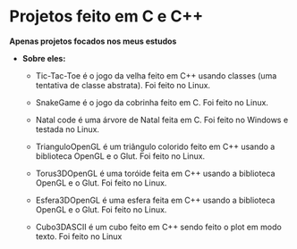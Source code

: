 # Projetos feito em C e C++

**Apenas projetos focados nos meus estudos**
 - **Sobre eles:**
   - Tic-Tac-Toe é o jogo da velha feito em C++ usando classes (uma tentativa de classe abstrata). Foi feito no Linux.

   - SnakeGame é o jogo da cobrinha feito em C. Foi feito no Linux.

   - Natal code é uma árvore de Natal feita em C. Foi feito no Windows e testada no Linux.

   - TrianguloOpenGL é um triângulo colorido feito em C++ usando a biblioteca OpenGL e o Glut. Foi feito no Linux.
   
   - Torus3DOpenGL é uma toróide feita em C++ usando a biblioteca OpenGL e o Glut. Foi feito no Linux.

   - Esfera3DOpenGL é uma esfera feita em C++ usando a biblioteca OpenGL e o Glut. Foi feito no Linux.

   - Cubo3DASCII é um cubo feito em C++ sendo feito o plot em modo texto. Foi feito no Linux